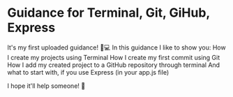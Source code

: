 # Guidance for Terminal, Git, GiHub, Express
It's my first uploaded guidance! 🙋💻
In this guidance I like to show you: 
How I create my projects using Terminal 
How I create my first commit using Git
How I add my created project to a GitHub repository through terminal
And what to start with, if you use Express (in your app.js file)

I hope it'll help someone! 🌿
